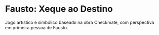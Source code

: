 # Fausto: Xeque ao Destino
Jogo artístico e simbólico baseado na obra Checkmate, com perspectiva em primeira pessoa de Fausto.
